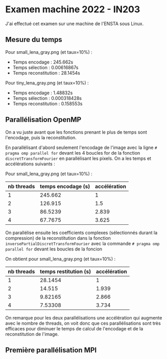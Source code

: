 # Examen machine 2022 - IN203

J'ai effectué cet examen sur une machine de l'ENSTA sous Linux.

## Mesure du temps

Pour small_lena_gray.png (et taux=10%) :
- Temps encodage : 245.662s
- Temps sélection : 0.00616867s
- Temps reconstitution : 28.1454s


Pour tiny_lena_gray.png (et taux=10%) :
- Temps encodage : 1.48832s
- Temps sélection : 0.000318428s
- Temps reconstitution : 0.158553s



## Parallélisation OpenMP

On a vu juste avant que les fonctions prenant le plus de temps sont l'encodage, puis la reconstitution.

En parallélisant d'abord seulement l'encodage de l'image avec la ligne `# pragma omp parallel for` devant les 4 boucles for de la fonction `discretTransformFourier` en parallélisant les pixels. On a les temps et accélérations suivants :

Pour small_lena_gray.png (et taux=10%) :

nb threads   | temps encodage (s)   | accélération
-------------|----------------------|----------
1            | 245.662              | 1
2            | 126.915              | 1.5
3            | 86.5239              | 2.839
4            | 67.7675              | 3.625


On parallélise ensuite les coefficients complexes (sélectionnés durant la compression) de la reconstitution dans la fonction `inversePartialDiscretTransformFourier` avec la commande `# pragma omp parallel for` devant les boucles de la foncion

On obtient pour small_lena_gray.png (et taux=10%) :

nb threads   | temps restitution (s)| accélération
-------------|----------------------|----------
1            | 28.1454              | 1
2            | 14.515               | 1.939
3            | 9.82165              | 2.866
4            | 7.53308              | 3.734


On remarque pour les deux parallélisations une accélération qui augmente avec le nombre de threads, on voit donc que ces parallélisations sont très efficaces pour diminuer le temps de calcul de l'encodage et de la reconstitution de l'image.

## Première parallélisation MPI

